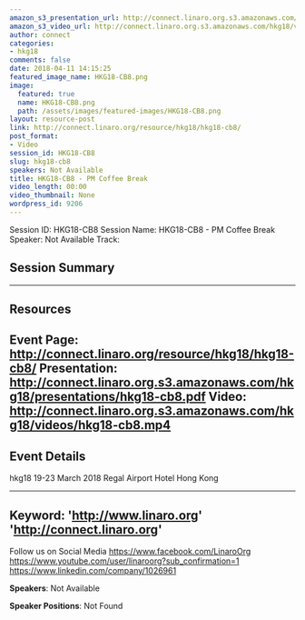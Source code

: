 ```yaml
---
amazon_s3_presentation_url: http://connect.linaro.org.s3.amazonaws.com/hkg18/presentations/hkg18-cb8.pdf
amazon_s3_video_url: http://connect.linaro.org.s3.amazonaws.com/hkg18/videos/hkg18-cb8.mp4
author: connect
categories:
- hkg18
comments: false
date: 2018-04-11 14:15:25
featured_image_name: HKG18-CB8.png
image:
  featured: true
  name: HKG18-CB8.png
  path: /assets/images/featured-images/HKG18-CB8.png
layout: resource-post
link: http://connect.linaro.org/resource/hkg18/hkg18-cb8/
post_format:
- Video
session_id: HKG18-CB8
slug: hkg18-cb8
speakers: Not Available
title: HKG18-CB8 - PM Coffee Break
video_length: 00:00
video_thumbnail: None
wordpress_id: 9206
---
```


Session ID: HKG18-CB8
Session Name: HKG18-CB8 - PM Coffee Break
Speaker: Not Available
Track: 


## Session Summary

---------------------------------------------------
## Resources
Event Page: http://connect.linaro.org/resource/hkg18/hkg18-cb8/
Presentation: http://connect.linaro.org.s3.amazonaws.com/hkg18/presentations/hkg18-cb8.pdf
Video: http://connect.linaro.org.s3.amazonaws.com/hkg18/videos/hkg18-cb8.mp4
 ---------------------------------------------------
## Event Details
hkg18
19-23 March 2018 
Regal Airport Hotel Hong Kong

---------------------------------------------------
Keyword: 
'http://www.linaro.org'
'http://connect.linaro.org'
---------------------------------------------------
Follow us on Social Media
https://www.facebook.com/LinaroOrg
https://www.youtube.com/user/linaroorg?sub_confirmation=1
https://www.linkedin.com/company/1026961

**Speakers**: Not Available

**Speaker Positions**: Not Found